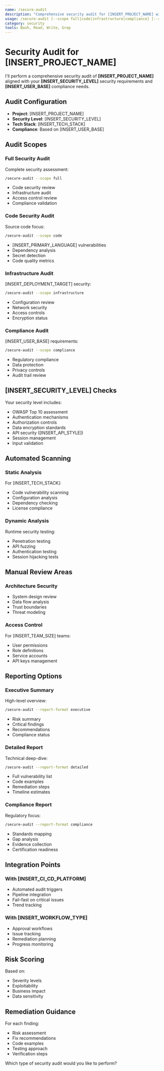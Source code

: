```yaml
---
name: /secure-audit
description: "Comprehensive security audit for [INSERT_PROJECT_NAME] with [INSERT_SECURITY_LEVEL] requirements"
usage: /secure-audit [--scope full|code|infrastructure|compliance] [--report-format detailed|executive|compliance]
category: security
tools: Bash, Read, Write, Grep
---
```


# Security Audit for [INSERT_PROJECT_NAME]

I'll perform a comprehensive security audit of **[INSERT_PROJECT_NAME]** aligned with your **[INSERT_SECURITY_LEVEL]** security requirements and **[INSERT_USER_BASE]** compliance needs.

## Audit Configuration

- **Project**: [INSERT_PROJECT_NAME]
- **Security Level**: [INSERT_SECURITY_LEVEL]
- **Tech Stack**: [INSERT_TECH_STACK]
- **Compliance**: Based on [INSERT_USER_BASE]

## Audit Scopes

### Full Security Audit
Complete security assessment:
```bash
/secure-audit --scope full
```
- Code security review
- Infrastructure audit
- Access control review
- Compliance validation

### Code Security Audit
Source code focus:
```bash
/secure-audit --scope code
```
- [INSERT_PRIMARY_LANGUAGE] vulnerabilities
- Dependency analysis
- Secret detection
- Code quality metrics

### Infrastructure Audit
[INSERT_DEPLOYMENT_TARGET] security:
```bash
/secure-audit --scope infrastructure
```
- Configuration review
- Network security
- Access controls
- Encryption status

### Compliance Audit
[INSERT_USER_BASE] requirements:
```bash
/secure-audit --scope compliance
```
- Regulatory compliance
- Data protection
- Privacy controls
- Audit trail review

## [INSERT_SECURITY_LEVEL] Checks

Your security level includes:
- OWASP Top 10 assessment
- Authentication mechanisms
- Authorization controls
- Data encryption standards
- API security ([INSERT_API_STYLE])
- Session management
- Input validation

## Automated Scanning

### Static Analysis
For [INSERT_TECH_STACK]:
- Code vulnerability scanning
- Configuration analysis
- Dependency checking
- License compliance

### Dynamic Analysis
Runtime security testing:
- Penetration testing
- API fuzzing
- Authentication testing
- Session hijacking tests

## Manual Review Areas

### Architecture Security
- System design review
- Data flow analysis
- Trust boundaries
- Threat modeling

### Access Control
For [INSERT_TEAM_SIZE] teams:
- User permissions
- Role definitions
- Service accounts
- API keys management

## Reporting Options

### Executive Summary
High-level overview:
```bash
/secure-audit --report-format executive
```
- Risk summary
- Critical findings
- Recommendations
- Compliance status

### Detailed Report
Technical deep-dive:
```bash
/secure-audit --report-format detailed
```
- Full vulnerability list
- Code examples
- Remediation steps
- Timeline estimates

### Compliance Report
Regulatory focus:
```bash
/secure-audit --report-format compliance
```
- Standards mapping
- Gap analysis
- Evidence collection
- Certification readiness

## Integration Points

### With [INSERT_CI_CD_PLATFORM]
- Automated audit triggers
- Pipeline integration
- Fail-fast on critical issues
- Trend tracking

### With [INSERT_WORKFLOW_TYPE]
- Approval workflows
- Issue tracking
- Remediation planning
- Progress monitoring

## Risk Scoring

Based on:
- Severity levels
- Exploitability
- Business impact
- Data sensitivity

## Remediation Guidance

For each finding:
- Risk assessment
- Fix recommendations
- Code examples
- Testing approach
- Verification steps

Which type of security audit would you like to perform?